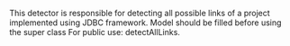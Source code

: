 This detector is responsible for detecting all possible links of a project implemented using JDBC framework.
Model should be filled before using the super class
For public use: detectAllLinks.
